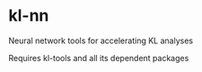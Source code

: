 # kl-nn
Neural network tools for accelerating KL analyses

Requires kl-tools and all its dependent packages
